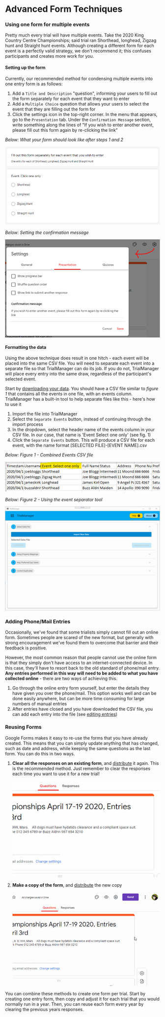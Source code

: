 # Advanced Form Techniques

### Using one form for multiple events

Pretty much every trial will have multiple events. Take the 2020 King Country Centre Championships; said trial ran Shorthead, longhead, Zigzag hunt and Straight hunt events. Although creating a different form for each event is a perfectly valid strategy, we don't recommend it; this confuses participants and creates more work for you.

#### Setting up the form

Currently, our recommended method for condensing multiple events into one entry form is as follows:

1. Add a `Title and Description` "question", informing your users to fill out the form separately for each event that they want to enter
2. Add a `Multiple Choice` question that allows your users to select the event that they are filling out the form for
3. Click the settings icon in the top-right corner. In the menu that appears, go to the `Presentation` tab. Under the `Confirmation Message` section, write something along the lines of "If you wish to enter another event, please fill out this form again by re-clicking the link"

*Below: What your form should look like after steps 1 and 2*

![Event Separation](../img/google-forms/event-separation.png)

*Below: Setting the confirmation message*

![Setting a confirmation message](../img/google-forms/confirmation-message.png)

#### Formatting the data

Using the above technique does result in one hitch - each event will be placed into the same CSV file. You will need to separate each event into a separate file so that TrialManager can do its job. If you do not, TrialManager will place every entry into the same draw, regardless of the participant's selected event.

Start by [downloading your data](download-edit-entries.md#downloading-the-form-for-use-in-trialmanager). You should have a CSV file similar to *figure 1* that contains all the events in one file, with an events column. TrialManager has a built-in tool to help separate files like this - here's how to use it

1. Import the file into TrialManager
2. Select the `Separate Events` button, instead of continuing through the import process
3. In the dropdown, select the header name of the events column in your CSV file. In our case, that name is 'Event  Select one only' (see fig. 1)
4. Click the `Separate Events` button. This will produce a CSV file for each event, with the name format [SELECTED FILE]-[EVENT NAME].csv

*Below: Figure 1 - Combined Events CSV file*

![Non-separated CSV](../img/google-forms/non-separated-csv.png)

*Below: Figure 2 - Using the event separator tool*

![Separating Events](../img/google-forms/separating-events.gif)

### Adding Phone/Mail Entries

Occasionally, we've found that some trialists simply cannot fill out an online form. Sometimes people are scared of the new format, but generally with strong encouragement we've found them to overcome that barrier and their feedback is positive. 

However, the most common reason that people cannot use the online form is that they simply don't have access to an internet-connected device. In this case, they'll have to resort back to the old standard of phone/mail entry. **Any entries performed in this way will need to be added to what you have collected online** - there are two ways of achieving this.

1. Go through the online entry form yourself, but enter the details they have given you over the phone/mail. This option works well and can be done easily anywhere, but can be more time consuming for large numbers of manual entries
2. After entries have closed and you have downloaded the CSV file, you can add each entry into the file (see [editing entries](download-edit-entries.md#editing-the-entries-in-excelgoogle-sheets))

### Reusing Forms

Google Forms makes it easy to re-use the forms that you have already created. This means that you can simply update anything that has changed, such as date and address, while keeping the same questions as the last form. You can do this in two ways.

1. **Clear all the responses on an existing form**, and [distribute](#distributing-your-form) it again. This is the recommended method. Just remember to clear the responses each time you want to use it for a new trial!

    ![Clearing responses](../img/google-forms/clear-responses.gif)

2. **Make a copy of the form**, and [distribute](#distributing-your-form) the new copy

    ![Copying a form](../img/google-forms/cloning-form.gif)

You can combine these methods to create one form per trial. Start by creating one entry form, then copy and adjust it for each trial that you would normally run in a year. Then, you can reuse each form every year by clearing the previous years responses.